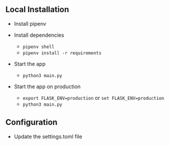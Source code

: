 ## Local Installation

- Install pipenv
- Install dependencies
    - `pipenv shell`
    - `pipenv install -r requirements`
- Start the app
    - `python3 main.py`

- Start the app on production
  - `export FLASK_ENV=production` or `set FLASK_ENV=production`
  - `python3 main.py`

## Configuration
- Update the settings.toml file

